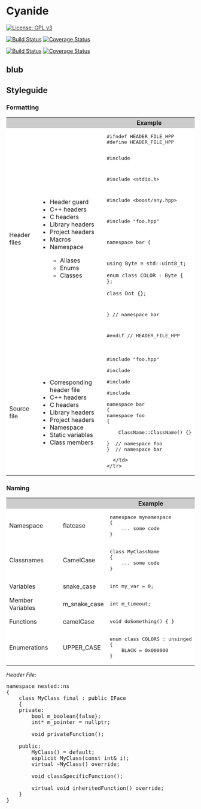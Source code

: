 # Cyanide

[![License: GPL v3](https://img.shields.io/badge/License-GPLv3-blue.svg)](https://www.gnu.org/licenses/gpl-3.0)

[![Build Status](https://travis-ci.com/styinx/Cyanide.svg?branch=dev)](https://travis-ci.com/styinx/Cyanide)
[![Coverage Status](https://coveralls.io/repos/github/styinx/Cyanide/badge.svg?branch=dev)](https://coveralls.io/github/styinx/Cyanide?branch=dev)

[![Build Status](https://travis-ci.com/styinx/Cyanide.svg?branch=master)](https://travis-ci.com/styinx/Cyanide)
[![Coverage Status](https://coveralls.io/repos/github/styinx/Cyanide/badge.svg?branch=master)](https://coveralls.io/github/styinx/Cyanide?branch=master)

## blub

## Styleguide

### Formatting

<table style="width:100%;">
  <tbody>
    <tr style="background: #CCCCCC">
      <th></th>
      <th></th>
      <th>Example</th>
    </tr>
    <tr tr style="background: #FFFFFF">
      <td>Header files</td>
      <td>
        <ul>
          <li>Header guard</li>
          <li>C++ headers</li>
          <li>C headers</li>
          <li>Library headers</li>
          <li>Project headers</li>
          <li>Macros</li>
          <li>Namespace</li>
          <ul>
            <li>Aliases</li>
            <li>Enums</li>
            <li>Classes</li>
          </ul>
        </ul>
      </td>
      <td>
<pre>
#ifndef HEADER_FILE_HPP
#define HEADER_FILE_HPP

#include <map>

#include <stdio.h>

#include <boost/any.hpp>

#include "foo.hpp"

namespace bar
{

    using Byte = std::uint8_t;

    enum class COLOR : Byte { };

    class Dot {};

}  // namespace bar

#endif  // HEADER_FILE_HPP
</pre>
      </td>
    </tr>
    <tr tr style="background: #FFFFFF">
      <td>Source file</td>
      <td>
        <ul>
          <li>Corresponding header file</li>
          <li>C++ headers</li>
          <li>C headers</li>
          <li>Library headers</li>
          <li>Project headers</li>
          <li>Namespace</li>
          <li>Static variables</li>
          <li>Class members</li>
        </ul>
      </td>
      <td>
<pre>
#include "foo.hpp"

#include <map>

#include <stdio.h>

#include <boost/any.hpp>

namespace bar
{
namespace foo
{
    
    ClassName::ClassName() {}

}  // namespace foo
}  // namespace bar
</pre>
      </td>
    </tr>
  </tbody>
</table>

### Naming

<table style="width:100%;">
  <tbody>
    <tr style="background: #CCCCCC">
      <th></th>
      <th></th>
      <th>Example</th>
    </tr>
    <tr tr style="background: #FFFFFF">
      <td>Namespace</td>
      <td>flatcase</td>
      <td>
<pre>
namespace mynamespace
{
    ... some code
}
</pre>
      </td>
    </tr>
    <tr tr style="background: #FFFFFF">
      <td>Classnames</td>
      <td>CamelCase</td>
      <td>
<pre>
class MyClassName
{
    ... some code
}
</pre>
      </td>
    </tr>
    <tr tr style="background: #FFFFFF">
      <td>Variables</td>
      <td>snake_case</td>
      <td>
<pre>
int my_var = 0;
</pre>
      </td>
    </tr>
    <tr tr style="background: #FFFFFF">
      <td>Member Variables</td>
      <td>m_snake_case</td>
      <td>
<pre>
int m_timeout;
</pre>
      </td>
    </tr>
    <tr tr style="background: #FFFFFF">
      <td>Functions</td>
      <td>camelCase</td>
      <td>
<pre>
void doSomething() { }
</pre>
      </td>
    </tr>
    <tr tr style="background: #FFFFFF">
      <td>Enumerations</td>
      <td>UPPER_CASE</td>
      <td>
<pre>
enum class COLORS : unsinged
{
    BLACK = 0x000000
}
</pre>
      </td>
    </tr>
  </tbody>
</table>

*Header File:*
<pre>
namespace nested::ns
{
    class MyClass final : public IFace
    {
    private:
        bool m_boolean{false};
        int* m_pointer = nullptr;

        void privateFunction();

    public:
        MyClass() = default;
        explicit MyClass(const int& i);
        virtual ~MyClass() override;

        void classSpecificFunction();

        virtual void inheritedFunction() override;
    }
}
</pre>
